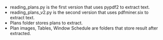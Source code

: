 - reading_plans.py is the first version that uses pypdf2 to extract text.
- reading_plans_v2.py is the second version that uses pdfminer.six to extract text.
- Plans folder stores plans to extract.
- Plan images, Tables, Window Schedule are folders that store result after extracted.
